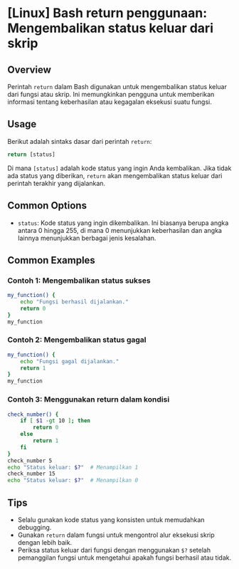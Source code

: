 # [Linux] Bash return penggunaan: Mengembalikan status keluar dari skrip

## Overview
Perintah `return` dalam Bash digunakan untuk mengembalikan status keluar dari fungsi atau skrip. Ini memungkinkan pengguna untuk memberikan informasi tentang keberhasilan atau kegagalan eksekusi suatu fungsi.

## Usage
Berikut adalah sintaks dasar dari perintah `return`:

```bash
return [status]
```

Di mana `[status]` adalah kode status yang ingin Anda kembalikan. Jika tidak ada status yang diberikan, `return` akan mengembalikan status keluar dari perintah terakhir yang dijalankan.

## Common Options
- `status`: Kode status yang ingin dikembalikan. Ini biasanya berupa angka antara 0 hingga 255, di mana 0 menunjukkan keberhasilan dan angka lainnya menunjukkan berbagai jenis kesalahan.

## Common Examples

### Contoh 1: Mengembalikan status sukses
```bash
my_function() {
    echo "Fungsi berhasil dijalankan."
    return 0
}
my_function
```

### Contoh 2: Mengembalikan status gagal
```bash
my_function() {
    echo "Fungsi gagal dijalankan."
    return 1
}
my_function
```

### Contoh 3: Menggunakan return dalam kondisi
```bash
check_number() {
    if [ $1 -gt 10 ]; then
        return 0
    else
        return 1
    fi
}
check_number 5
echo "Status keluar: $?"  # Menampilkan 1
check_number 15
echo "Status keluar: $?"  # Menampilkan 0
```

## Tips
- Selalu gunakan kode status yang konsisten untuk memudahkan debugging.
- Gunakan `return` dalam fungsi untuk mengontrol alur eksekusi skrip dengan lebih baik.
- Periksa status keluar dari fungsi dengan menggunakan `$?` setelah pemanggilan fungsi untuk mengetahui apakah fungsi berhasil atau tidak.